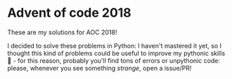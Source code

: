 # Advent of code 2018

These are my solutions for AOC 2018!

I decided to solve these problems in Python: I haven't mastered it yet, so I thought this kind of problems could be useful to improve my pythonic skills 🐍 - for this reason, probably you'll find tons of errors or unpythonic code: please, whenever you see something _strange_, open a issue/PR! 
